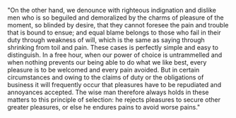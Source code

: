 "On the other hand, we denounce with righteous indignation and dislike men who is so beguiled and demoralized by the charms of pleasure of the moment, 
so blinded by desire, that they cannot foresee the pain and trouble that is bound to ensue; and equal blame belongs to those who fail in their duty through weakness of will,
which is the same as saying through shrinking from toil and pain. These cases is perfectly simple and easy to distinguish. In a free hour, when our power of choice is untrammelled
and when nothing prevents our being able to do what we like best, every pleasure is to be welcomed and every pain avoided. But in certain circumstances and
owing to the claims of duty or the obligations of business it will frequently occur that pleasures have to be repudiated and annoyances accepted.
The wise man therefore always holds in these matters to this principle of selection: he rejects pleasures to secure other greater pleasures,
or else he endures pains to avoid worse pains."